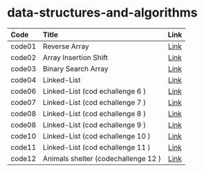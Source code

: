 # data-structures-and-algorithms



| Code   | Title                               |                       Link                       |
|:-------|:------------------------------------|:------------------------------------------------:|
| code01 | Reverse Array                       |      [Link](./arrayrev/ChallengeREADME.md)       |
| code02 | Array Insertion Shift               | [Link](./array-insert-shift/ChallengeReadne2.md) |
| code03 | Binary Search Array                 |    [Link](./binarySearch/ChallengeReadme.md)     |
| code04 | Linked-List                         |          [Link](./linkedList/ReadMe.md)          |
| code06 | Linked-List (cod echallenge 6 )     |         [Link](./linkedList/readme6.md)          |
| code07 | Linked-List (cod echallenge 7 )     |         [Link](./linkedList/readme7.md)          |
| code08 | Linked-List (cod echallenge 8 )     |         [Link](./linkedList/readme8.md)          |
| code08 | Linked-List (cod echallenge 9 )     |         [Link](./linkedList/readme9.md)          |
| code10 | Linked-List (cod echallenge 10 )    |        [Link](./stackAndQueue/readme.md)         |
| code11 | Linked-List (cod echallenge 11 )    |       [Link](./stackAndQueue/readme11.md)        |
| code12 | Animals shelter (codechallenge 12 ) |       [Link](./stackAndQueue/readme12.md)        |


